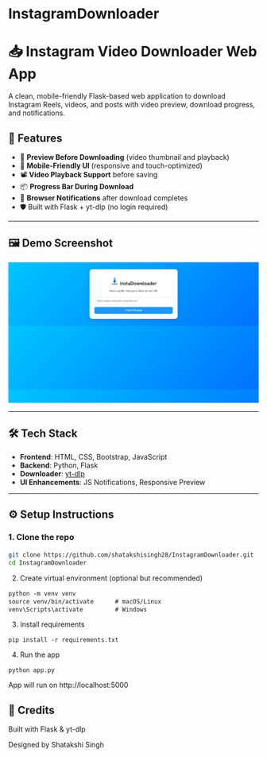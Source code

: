 # InstagramDownloader
# 📥 Instagram Video Downloader Web App

A clean, mobile-friendly Flask-based web application to download Instagram Reels, videos, and posts with video preview, download progress, and notifications.

## 🚀 Features

- 🎥 **Preview Before Downloading** (video thumbnail and playback)
- 📱 **Mobile-Friendly UI** (responsive and touch-optimized)
- 📽️ **Video Playback Support** before saving
- 📦 **Progress Bar During Download**
- 🔔 **Browser Notifications** after download completes
- 🛡️ Built with Flask + yt-dlp (no login required)

---

## 🖼️ Demo Screenshot

![App Screenshot](InstaPreview.png)

---

## 🛠️ Tech Stack

- **Frontend**: HTML, CSS, Bootstrap, JavaScript
- **Backend**: Python, Flask
- **Downloader**: [yt-dlp](https://github.com/yt-dlp/yt-dlp)
- **UI Enhancements**: JS Notifications, Responsive Preview

---

## ⚙️ Setup Instructions

### 1. Clone the repo

```bash
git clone https://github.com/shatakshisingh28/InstagramDownloader.git
cd InstagramDownloader
```
2. Create virtual environment (optional but recommended)
```
python -m venv venv
source venv/bin/activate      # macOS/Linux
venv\Scripts\activate         # Windows
```
3. Install requirements
```
pip install -r requirements.txt
```
4. Run the app
```
python app.py
```
App will run on http://localhost:5000


## 💖 Credits
Built with Flask & yt-dlp

Designed by Shatakshi Singh

